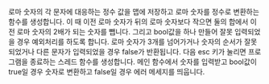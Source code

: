 로마 숫자의 각 문자에 대응하는 정수 값을 맵에 저장하고 로마 숫자를 정수로 변환하는 함수를 생성합니다.
이 때 이전 로마 숫자가 뒤의 로마 숫자보다 작으면 둘의 합에서 이전 로마 숫자의 2배가 되는 숫자를 뺍니다.
그리고 bool값을 하나 만들어 잘못 입력되었을 경우 예외처리를 하도록 합니다.
로마 숫자가 3개를 넘어가거나 숫자의 순서가 잘못되었거나 다른 문자가 입력되었을 경우 false가 반환됩니다.
다음 esc 키가 눌리면 프로그램을 종료하는 스레드 함수를 생성합니다.
메인 함수에서 숫자를 입력받고 bool값이 true일 경우 숫자로 변환하고 false일 경우 에러 메세지를 띄웁니다.
